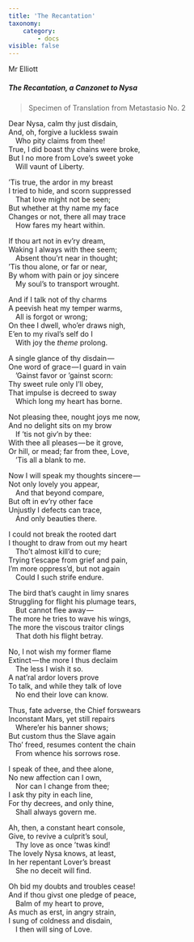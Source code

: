 ```yaml
---
title: 'The Recantation'
taxonomy:
    category:
        - docs
visible: false
---
```


<div class="author">Mr Elliott</div>  

##### The Recantation, a Canzonet to Nysa

> Specimen of Translation from Metastasio No. 2  

Dear Nysa, calm thy just disdain,  
And, oh, forgive a luckless swain  
&emsp;Who pity claims from thee!  
True, I did boast thy chains were broke,  
But I no more from Love’s sweet yoke  
&emsp;Will vaunt of Liberty.

’Tis true, the ardor in my breast  
I tried to hide, and scorn suppressed  
&emsp;That love might not be seen;  
But whether at thy name my face  
Changes or not, there all may trace  
&emsp;How fares my heart within.  

If thou art not in ev’ry dream,  
Waking I always with thee seem;  
&emsp;Absent thou’rt near in thought;  
’Tis thou alone, or far or near,  
By whom with pain or joy sincere  
&emsp;My soul’s to transport wrought.  

And if I talk not of thy charms  
A peevish heat my temper warms,  
&emsp;All is forgot or wrong;  
On thee I dwell, who’er draws nigh,  
E’en to my rival’s self do I  
&emsp;With joy the *theme* prolong.

A single glance of thy disdain —   
One word of grace — I guard in vain  
&emsp;’Gainst favor or ’gainst scorn:  
Thy sweet rule only I’ll obey,  
That impulse is decreed to sway  
&emsp;Which long my heart has borne.  

Not pleasing thee, nought joys me now,  
And no delight sits on my brow  
&emsp;If ’tis not giv’n by thee:  
With thee all pleases — be it grove,  
Or hill, or mead; far from thee, Love,  
&emsp;’Tis all a blank to me.  

Now I will speak my thoughts sincere —   
Not only lovely you appear,  
&emsp;And that beyond compare,  
But oft in ev’ry other face  
Unjustly I defects can trace,  
&emsp;And only beauties there.  

I could not break the rooted dart  
I thought to draw from out my heart  
&emsp;Tho’t almost kill’d to cure;  
Trying t’escape from grief and pain,  
I’m more oppress’d, but not again  
&emsp;Could I such strife endure.  

The bird that’s caught in limy snares  
Struggling for flight his plumage tears,  
&emsp;But cannot flee away —   
The more he tries to wave his wings,  
The more the viscous traitor clings  
&emsp;That doth his flight betray.

No, I not wish my former flame  
Extinct — the more I thus declaim  
&emsp;The less I wish it so.  
A nat’ral ardor lovers prove  
To talk, and while they talk of love  
&emsp;No end their love can know.  

Thus, fate adverse, the Chief forswears  
Inconstant Mars, yet still repairs  
&emsp;Where’er his banner shows;  
But custom thus the Slave again  
Tho’ freed, resumes content the chain  
&emsp;From whence his sorrows rose.  

I speak of thee, and thee alone,  
No new affection can I own,  
&emsp;Nor can I change from thee;  
I ask thy pity in each line,  
For thy decrees, and only thine,  
&emsp;Shall always govern me.  

Ah, then, a constant heart console,  
Give, to revive a culprit’s soul,  
&emsp;Thy love as once ’twas kind!  
The lovely Nysa knows, at least,  
In her repentant Lover’s breast  
&emsp;She no deceit will find.  

Oh bid my doubts and troubles cease!  
And if thou givst one pledge of peace,  
&emsp;Balm of my heart to prove,  
As much as erst, in angry strain,  
I sung of coldness and disdain,  
&emsp;I then will sing of Love.